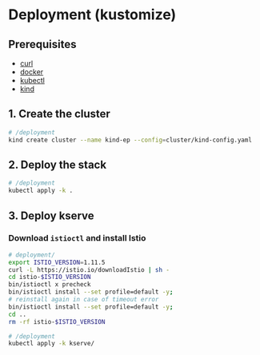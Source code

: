 # Deployment (kustomize)

## Prerequisites

- [curl](https://curl.se/)
- [docker](https://docs.docker.com/engine/install/ubuntu/)
- [kubectl](https://kubernetes.io/docs/tasks/tools/install-kubectl-linux/)
- [kind](https://kind.sigs.k8s.io/docs/user/quick-start/#installation)

## 1. Create the cluster

```bash
# /deployment
kind create cluster --name kind-ep --config=cluster/kind-config.yaml
```

## 2. Deploy the stack

```bash
# /deployment
kubectl apply -k .
```

## 3. Deploy kserve

### Download `istioctl` and install Istio

```bash
# deployment/
export ISTIO_VERSION=1.11.5
curl -L https://istio.io/downloadIstio | sh -
cd istio-$ISTIO_VERSION
bin/istioctl x precheck
bin/istioctl install --set profile=default -y;
# reinstall again in case of timeout error
bin/istioctl install --set profile=default -y;
cd ..
rm -rf istio-$ISTIO_VERSION
```

```bash
# /deployment
kubectl apply -k kserve/
```